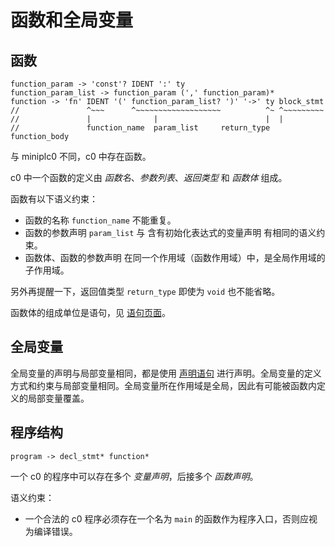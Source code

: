# 函数和全局变量

## 函数

```
function_param -> 'const'? IDENT ':' ty
function_param_list -> function_param (',' function_param)*
function -> 'fn' IDENT '(' function_param_list? ')' '->' ty block_stmt
//               ^~~~      ^~~~~~~~~~~~~~~~~~~~          ^~ ^~~~~~~~~~
//               |              |                        |  |
//               function_name  param_list     return_type  function_body
```

与 miniplc0 不同，c0 中存在函数。

c0 中一个函数的定义由 _函数名_、_参数列表_、_返回类型_ 和 _函数体_ 组成。

函数有以下语义约束：

- 函数的名称 `function_name` 不能重复。
- 函数的参数声明 `param_list` 与 含有初始化表达式的变量声明 有相同的语义约束。
- 函数体、函数的参数声明 在同一个作用域（函数作用域）中，是全局作用域的子作用域。

另外再提醒一下，返回值类型 `return_type` 即使为 `void` 也不能省略。

函数体的组成单位是语句，见 [语句页面](stmt.md)。

## 全局变量

全局变量的声明与局部变量相同，都是使用 [声明语句](stmt.md#声明语句) 进行声明。全局变量的定义方式和约束与局部变量相同。全局变量所在作用域是全局，因此有可能被函数内定义的局部变量覆盖。

## 程序结构

```
program -> decl_stmt* function*
```

一个 c0 的程序中可以存在多个 _变量声明_，后接多个 _函数声明_。

语义约束：

- 一个合法的 c0 程序必须存在一个名为 `main` 的函数作为程序入口，否则应视为编译错误。
